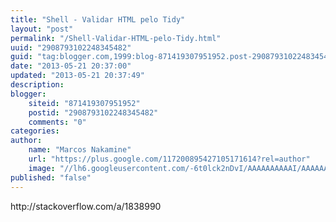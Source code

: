 ```yaml
---
title: "Shell - Validar HTML pelo Tidy"
layout: "post"
permalink: "/Shell-Validar-HTML-pelo-Tidy.html"
uuid: "2908793102248345482"
guid: "tag:blogger.com,1999:blog-871419307951952.post-2908793102248345482"
date: "2013-05-21 20:37:00"
updated: "2013-05-21 20:37:49"
description: 
blogger:
    siteid: "871419307951952"
    postid: "2908793102248345482"
    comments: "0"
categories: 
author: 
    name: "Marcos Nakamine"
    url: "https://plus.google.com/117200895427105171614?rel=author"
    image: "//lh6.googleusercontent.com/-6t0lck2nDvI/AAAAAAAAAAI/AAAAAAAAOBw/_9ON3AiIr48/s32-c/photo.jpg"
published: "false"
---
```


<div class="css-full-post-content js-full-post-content">
http://stackoverflow.com/a/1838990
</div>